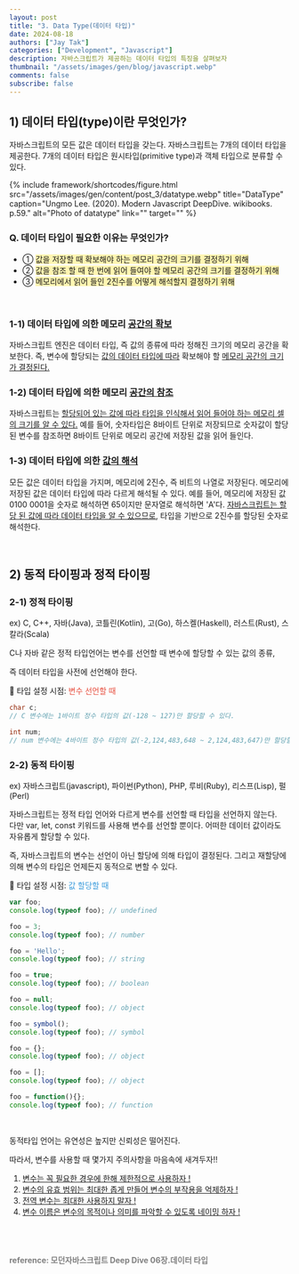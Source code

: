 ```yaml
---
layout: post
title: "3. Data Type(데이터 타입)"
date: 2024-08-18
authors: ["Jay Tak"]
categories: ["Development", "Javascript"]
description: 자바스크립트가 제공하는 데이터 타입의 특징을 살펴보자 
thumbnail: "/assets/images/gen/blog/javascript.webp"
comments: false
subscribe: false
---
```

## 1) 데이터 타입(type)이란 무엇인가? 

자바스크립트의 모든 값은 데이터 타입을 갖는다. 자바스크립트는 7개의 데이터 타입을 제공한다. 7개의 데이터 타입은 원시타입(primitive type)과 객체 타입으로 분류할 수 있다.

{% include framework/shortcodes/figure.html src="/assets/images/gen/content/post_3/datatype.webp" title="DataType" caption="Ungmo Lee. (2020). Modern Javascript DeepDive. wikibooks. p.59." alt="Photo of datatype" link="" target="" %}

### Q. 데이터 타입이 필요한 이유는 무엇인가?

- ① <span style='background-color: #fff5b1'>값을 저장할 때 확보해야 하는 메모리 공간의 크기를 결정하기 위해 </span>
- ② <span style='background-color: #fff5b1'>값을 참조 할 때 한 번에 읽어 들여야 할 메모리 공간의 크기를 결정하기 위해</span>
- ③ <span style='background-color: #fff5b1'> 메모리에서 읽어 들인 2진수를 어떻게 해석할지 결정하기 위해</span>  

<br>

### 1-1) 데이터 타입에 의한 메모리 [공간의 확보](#)

자바스크립트 엔진은 데이터 타입, 즉 값의 종류에 따라 정해진 크기의 메모리 공간을 확보한다. 즉, 변수에 할당되는 [값의 데이터 타입에 따라](#) 확보해야 할 [메모리 공간의 크기가 결정된다.](#) 

### 1-2) 데이터 타입에 의한 메모리 [공간의 참조](#)

자바스크립트는 [할당되어 있는 값에 따라 타입을 인식해서 읽어 들어야 하는 메모리 셀의 크기를 알 수 있다.](#) 예를 들어, 숫자타입은 8바이트 단위로 저장되므로 숫자값이 할당된 변수를 참조하면 8바이트 단위로 메모리 공간에 저장된 값을 읽어 들인다. 

### 1-3) 데이터 타입에 의한 [값의 해석](#)

모든 값은 데이터 타입을 가지며, 메모리에 2진수, 즉 비트의 나열로 저장된다. 메모리에 저장된 값은 데이터 타입에 따라 다르게 해석될 수 있다. 예를 들어, 메모리에 저장된 값 0100 0001을 숫자로 해석하면 65이지만 문자열로 해석하면 'A'다. [자바스크립트는 할당 된 값에 따라 데이터 타입을 알 수 있으므로](#), 타입을 기반으로 2진수를 할당된 숫자로 해석한다.

<br>

## 2) 동적 타이핑과 정적 타이핑

### 2-1) 정적 타이핑

ex) C, C++, 자바(Java), 코틀린(Kotlin), 고(Go), 하스켈(Haskell), 러스트(Rust), 스칼라(Scala)

C나 자바 같은 정적 타입언어는 변수를 선언할 때 변수에 할당할 수 있는 값의 종류,  <br>

즉 데이터 타입을 사전에 선언해야 한다.

📌 타입 설정 시점: <span style="color:#e74c3c">변수 선언할 때</span>

```java
char c; 
// C 변수에는 1바이트 정수 타입의 값(-128 ~ 127)만 할당할 수 있다.

int num;
// num 변수에는 4바이트 정수 타입의 값(-2,124,483,648 ~ 2,124,483,647)만 할당할 수 있다.
```

### 2-2)  동적 타이핑

ex) 자바스크립트(javascript), 파이썬(Python), PHP, 루비(Ruby), 리스프(Lisp), 펄(Perl)

자바스크립트는 정적 타입 언어와 다르게 변수를 선언할 때 타입을 선언하지 않는다.<br> 다만 var, let, const 키워드를 사용해 변수를 선언할 뿐이다. 어떠한 데이터 값이라도 자유롭게 할당할 수 있다. <br>

즉, 자바스크립트의 변수는 선언이 아닌 할당에 의해 타입이 결정된다. 그리고 재할당에 의해 변수의 타입은 언제든지 동적으로 변할 수 있다.

📌 타입 설정 시점: <span style="color:#3498db">값 할당할 때</span>

```javascript
var foo;
console.log(typeof foo); // undefined

foo = 3;
console.log(typeof foo); // number

foo = 'Hello';
console.log(typeof foo); // string

foo = true;
console.log(typeof foo); // boolean

foo = null;
console.log(typeof foo); // object

foo = symbol();
console.log(typeof foo); // symbol

foo = {};
console.log(typeof foo); // object

foo = [];
console.log(typeof foo); // object

foo = function(){}; 
console.log(typeof foo); // function

```

<br>

동적타입 언어는 유연성은 높지만 신뢰성은 떨어진다. <br>

따라서, 변수를 사용할 때 몇가지 주의사항을 마음속에 새겨두자!!

1.  [변수는 꼭 필요한 경우에 한해 제한적으로 사용하자 !](#)
2.  [변수의 유효 범위는 최대한 좁게 만들어 변수의 부작용을 억제하자 !](#)
3.  [전역 변수는 최대한 사용하지 말자 !](#)
4.  [변수 이름은 변수의 목적이나 의미를 파악할 수 있도록 네이밍 하자 !](#)

<br>

<br>

#### <span style="color:grey">reference: 모던자바스크립트 Deep Dive 06장.데이터 타입</span> 
